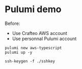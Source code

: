 # Pulumi demo

Before:

- Use Crafteo AWS account
- Use personnal Pulumi account

```
pulumi new aws-typescript
pulumi up -y 

ssh-keygen -f ./sshkey
```